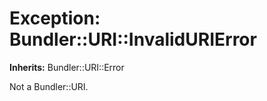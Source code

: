 # Exception: Bundler::URI::InvalidURIError
**Inherits:** Bundler::URI::Error
    

Not a Bundler::URI.




